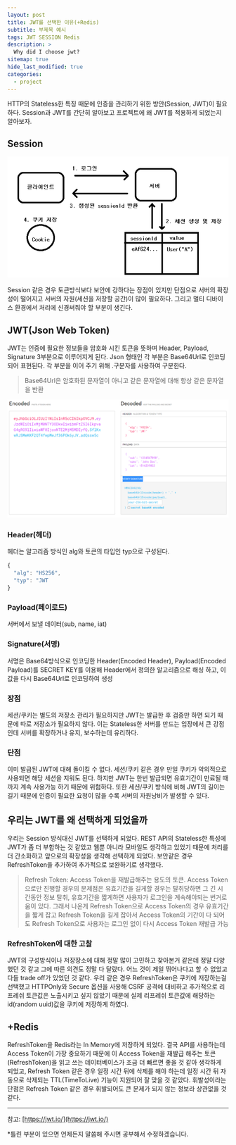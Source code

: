 ```yaml
---
layout: post
title: JWT를 선택한 이유(+Redis)
subtitle: 부제목 예시
tags: JWT SESSION Redis
description: >
  Why did I choose jwt?
sitemap: true
hide_last_modified: true
categories:
  - project
---
```

 
HTTP의 Stateless한 특징 때문에 인증을 관리하기 위한 방안(Session, JWT)이 필요하다. Session과 JWT를 간단히 알아보고 프로젝트에 왜 JWT를 적용하게 되었는지 알아보자.

## Session

![](/assets//img/blog/project/jwt_1.png)

Session 같은 경우 토큰방식보다 보안에 강하다는 장점이 있지만 단점으로 서버의 확장성이 떨어지고 서버의 자원(세션을 저장할 공간)이 많이 필요하다. 그리고 멀티 디바이스 환경에서 처리에 신경써줘야 할 부분이 생긴다.

## JWT(Json Web Token)
JWT는 인증에 필요한 정보들을 암호화 시킨 토큰을 뜻하며 Header, Payload, Signature 3부분으로 이루어지게 된다. Json 형태인 각 부분은 Base64Url로 인코딩되어 표현된다. 각 부분을 이어 주기 위해 .구분자를 사용하여 구분한다.

>Base64Url은 암호화된 문자열이 아니고 같은 문자열에 대해 항상 같은 문자열을 반환

![](/assets//img/blog/project/jwt_2.PNG)

### Header(헤더)
헤더는 알고리즘 방식인 alg와 토큰의 타입인 typ으로 구성된다.
```js
{
  "alg": "HS256",
  "typ": "JWT
}
```

### Payload(페이로드)
서버에서 보낼 데이터(sub, name, iat)

### Signature(서명)
서명은 Base64방식으로 인코딩한 Header(Encoded Header), Payload(Encoded Payload)를 SECRET KEY를 이용해 Header에서 정의한 알고리즘으로 해싱 하고, 이 값을 다시 Base64Url로 인코딩하여 생성

### 장점
세션/쿠키는 별도의 저장소 관리가 필요하지만 JWT는 발급한 후 검증만 하면 되기 때문에 따로 저장소가 필요하지 않다. 이는 Stateless한 서버를 만드는 입장에서 큰 강점인데 서버를 확장하거나 유지, 보수하는데 유리하다.

### 단점
이미 발급된 JWT에 대해 돌이킬 수 없다. 세션/쿠키 같은 경우 만일 쿠키가 악의적으로 사용되면 해당 세션을 지워도 된다. 하지만 JWT는 한번 발급되면 유효기간이 만료될 때 까지 계속 사용가능 하기 때문에 위험하다. 또한 세션/쿠키 방식에 비해 JWT의 길이는 길기 때문에 인증이 필요한 요청이 많을 수록 서버의 자원낭비가 발생할 수 있다.

## 우리는 JWT를 왜 선택하게 되었을까
우리는 Session 방식대신 JWT를 선택하게 되었다. REST API의 Stateless한 특성에 JWT가 좀 더 부합하는 것 같았고 웹뿐 아니라 모바일도 생각하고 있었기 때문에 처리를 더 간소화하고 앞으로의 확장성을 생각해 선택하게 되었다. 보안같은 경우 RefreshToken을 추가하여 추가적으로 보완하기로 생각했다.

> Refresh Token: Access Token을 재발급해주는 용도의 토큰. Access Token으로만 진행할 경우의 문제점은 유효기간을 길게할 경우는 탈취당하면 그 긴 시간동안 정보 탈취, 유효기간을 짧게하면 사용자가 로그인을 계속해야되는 번거로움이 있다. 그래서 나온게 Refresh Token으로 Access Token의 경우 유효기간을 짧게 잡고 Refresh Token을 길게 잡아서 Access Token의 기간이 다 되어도 Refresh Token으로 사용자는 로그인 없이 다시 Access Token 재발급 가능

### RefreshToken에 대한 고찰
JWT의 구성방식이나 저장장소에 대해 정말 많이 고민하고 찾아본거 같은데 정말 다양했던 것 같고 그에 따른 의견도 정말 다 달랐다. 어느 것이 제일 뛰어나다고 할 수 없었고 다들 trade off가 있었던 것 같다. 우리 같은 경우 RefreshToken은 쿠키에 저장하는걸 선택했고 HTTPOnly와 Secure 옵션을 사용해 CSRF 공격에 대비하고 추가적으로 리프레쉬 토큰값은 노출시키고 싶지 않았기 때문에 실제 리프레쉬 토큰값에 해당하는 id(random uuid)값을 쿠키에 저장하게 하였다.

## +Redis
RefreshToken을 Redis라는 In Memory에 저장하게 되었다. 결국 API를 사용하는데 Access Token이 가장 중요하기 때문에 이 Access Token을 재발급 해주는 토큰(RefreshToken)을 읽고 쓰는 데이터베이스가 조금 더 빠르면 좋을 것 같아 생각하게 되었고, Refresh Token 같은 경우 일정 시간 뒤에 삭제를 해야 하는데 일정 시간 뒤 자동으로 삭제되는 TTL(TimeToLive) 기능이 지원되어 잘 맞을 것 같았다. 휘발성이라는 단점은 Refresh Token 같은 경우 휘발되어도 큰 문제가 되지 않는 정보라 상관없을 것 같다.

---

참고:
[https://jwt.io/](https://jwt.io/)

*틀린 부분이 있으면 언제든지 말씀해 주시면 공부해서 수정하겠습니다.